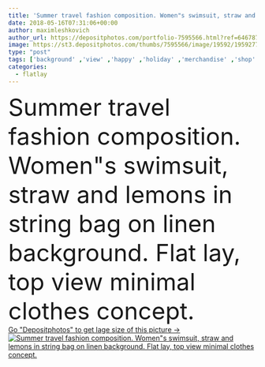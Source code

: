 ```yaml
---
title: 'Summer travel fashion composition. Women"s swimsuit, straw and lemons in string bag on linen background. Flat lay, top view minimal clothes concept.'
date: 2018-05-16T07:31:06+00:00
author: maximleshkovich
author_url: https://depositphotos.com/portfolio-7595566.html?ref=64678756
image: https://st3.depositphotos.com/thumbs/7595566/image/19592/195927780/api_thumb_450.jpg?forcejpeg=true
type: "post"
tags: ['background' ,'view' ,'happy' ,'holiday' ,'merchandise' ,'shop' ,'store' ,'travel' ,'girl' ,'female' ,'young' ,'summer' ,'women' ,'beauty' ,'life' ,'fruit' ,'blanket' ,'fashion' ,'accessory' ,'modern' ,'tropical' ,'pastel' ,'hat' ,'concept' ,'lay' ,'pale' ,'flat' ,'lifestyle' ,'still' ,'feminine' ,'clothes' ,'vacation' ,'styled' ,'top' ,'look' ,'sexy' ,'wear' ,'casual' ,'lemon' ,'exotic' ,'straw' ,'linen' ,'magazine' ,'blog' ,'underwear' ,'boutique' ,'bikini' ,'minimal' ,'swimsuit' ,'flatlay' ]
categories: 
  - flatlay
---
```

<div aling="center">
            <font size="60"> Summer travel fashion composition. Women"s swimsuit, straw and lemons in string bag on linen background. Flat lay, top view minimal clothes concept.</font>   
</div>
<div>
    <a href='https://st3.depositphotos.com/thumbs/7595566/image/19592/195927780/api_thumb_450.jpg?forcejpeg=true?ref=64678756' target=_blank > Go "Depositphotos" to get lage size of this picture ->
        <img href='https://st3.depositphotos.com/thumbs/7595566/image/19592/195927780/api_thumb_450.jpg?forcejpeg=true?ref=64678756' src='https://st3.depositphotos.com/7595566/19592/i/950/depositphotos_195927780-stock-photo-summer-travel-fashion-composition-women.jpg?forcejpeg=true' alt='Summer travel fashion composition. Women"s swimsuit, straw and lemons in string bag on linen background. Flat lay, top view minimal clothes concept.' >
    </a>
</div>
